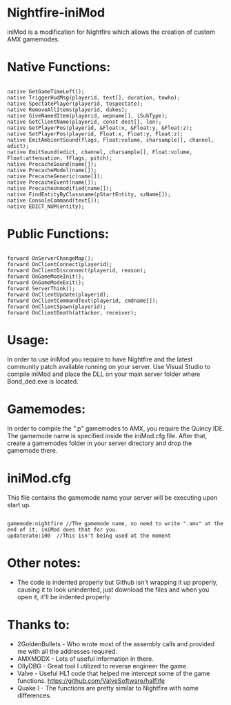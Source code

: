 Nightfire-iniMod
================

iniMod is a modification for Nightfire which allows the creation of custom AMX gamemodes.

Native Functions:
================

```

native GetGameTimeLeft();
native TriggerHudMsg(playerid, text[], duration, towho);
native SpectatePlayer(playerid, tospectate);
native RemoveAllItems(playerid, dukes);
native GiveNamedItem(playerid, wepname[], iSubType);
native GetClientName(playerid, const dest[], len);
native GetPlayerPos(playerid, &Float:x, &Float:y, &Float:z);
native SetPlayerPos(playerid, Float:x, Float:y, Float:z);
native EmitAmbientSound(flags, Float:volume, charsample[], channel, edict);
native EmitSound(edict, channel, charsample[], Float:volume, Float:attenuation, fFlags, pitch);
native PrecacheSound(name[]);
native PrecacheModel(name[]);
native PrecacheGeneric(name[]);
native PrecacheEvent(name[]);
native PrecacheUnmodified(name[]);
native FindEntityByClassname(pStartEntity, szName[]);
native ConsoleCommand(text[]);
native EDICT_NUM(entity);

```

Public Functions:
================

```

forward OnServerChangeMap();
forward OnClientConnect(playerid);
forward OnClientDisconnect(playerid, reason);
forward OnGameModeInit();
forward OnGameModeExit();
forward ServerThink();
forward OnClientUpdate(playerid);
forward OnClientCommandText(playerid, cmdname[]);
forward OnClientSpawn(playerid);
forward OnClientDeath(attacker, receiver);

```

Usage:
================

In order to use iniMod you require to have Nightfire and the latest community patch available running on your server. Use Visual Studio to compile iniMod and place the DLL on your main server folder where Bond_ded.exe is located. 

Gamemodes: 
================

In order to compile the ".p" gamemodes to AMX, you require the Quincy IDE. The gamemode name is specified inside the iniMod.cfg file. After that, create a gamemodes folder in your server directory and drop the gamemode there.

iniMod.cfg
================

This file contains the gamemode name your server will be executing upon start up.

```

gamemode:nightfire //The gamemode name, no need to write ".amx" at the end of it, iniMod does that for you.
updaterate:100  //This isn't being used at the moment

```

Other notes:
================

* The code is indented properly but Github isn't wrapping it up properly, causing it to look unindented, just download the files and when you open it, it'll be indented properly.


Thanks to:
================

* 2GoldenBullets - Who wrote most of the assembly calls and provided me with all the addresses required.
* AMXMODX - Lots of useful information in there.
* OllyDBG - Great tool I utilized to reverse engineer the game.
* Valve - Useful HL1 code that helped me intercept some of the game functions. https://github.com/ValveSoftware/halflife
* Quake I - The functions are pretty similar to Nightfire with some differences.
